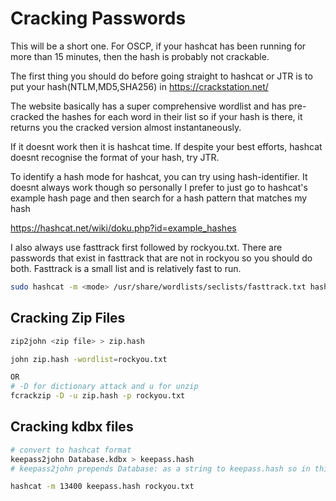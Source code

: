 # Cracking Passwords

This will be a short one. For OSCP, if your hashcat has been running for more than 15 minutes, then the hash is probably not crackable.

The first thing you should do before going straight to hashcat or JTR is to put your hash(NTLM,MD5,SHA256) in https://crackstation.net/

The website basically has a super comprehensive wordlist and has pre-cracked the hashes for each word in their list so if your hash is there, it returns you the cracked version almost instantaneously.

If it doesnt work then it is hashcat time. If despite your best efforts, hashcat doesnt recognise the format of your hash, try JTR. 

To identify a hash mode for hashcat, you can try using hash-identifier. It doesnt always work though so personally I prefer to just go to hashcat's example hash page and then search for a hash pattern that matches my hash

https://hashcat.net/wiki/doku.php?id=example_hashes

I also always use fasttrack first followed by rockyou.txt. There are passwords that exist in fasttrack that are not in rockyou so you should do both. Fasttrack is a small list and is relatively fast to run.

```bash
sudo hashcat -m <mode> /usr/share/wordlists/seclists/fasttrack.txt hash.txt
```

## Cracking Zip Files

```bash
zip2john <zip file> > zip.hash

john zip.hash -wordlist=rockyou.txt

OR
# -D for dictionary attack and u for unzip
fcrackzip -D -u zip.hash -p rockyou.txt
```

## Cracking kdbx files

```bash
# convert to hashcat format
keepass2john Database.kdbx > keepass.hash
# keepass2john prepends Database: as a string to keepass.hash so in this case as KeePass uses a master password without usernames, remove the Database: string from keepass.hash before trying to crack it

hashcat -m 13400 keepass.hash rockyou.txt
```
